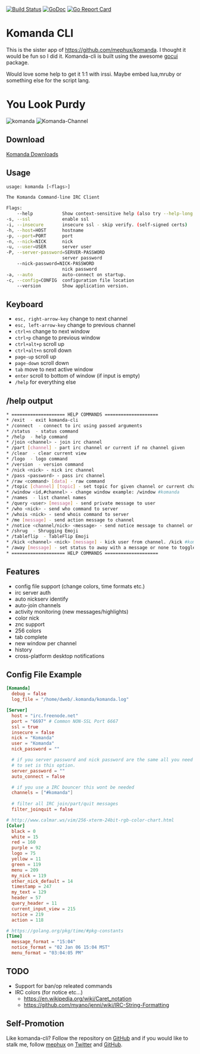 [![Build Status](http://komanda.io:8080/api/badges/mephux/komanda-cli/status.svg)](http://komanda.io:8080/mephux/komanda-cli)
[![GoDoc](https://godoc.org/github.com/mephux/komanda-cli?status.svg)](https://godoc.org/github.com/mephux/komanda-cli)
[![Go Report Card](https://goreportcard.com/badge/github.com/mephux/komanda-cli)](https://goreportcard.com/report/github.com/mephux/komanda-cli)

# Komanda CLI

This is the sister app of https://github.com/mephux/komanda.
I thought it would be fun so I did it. Komanda-cli is built using the awesome [gocui](https://github.com/jroimartin/gocui) package.

Would love some help to get it 1:1 with irssi.
Maybe embed lua,mruby or something else for the script lang.

# You Look Purdy

![komanda](http://i.imgur.com/UbBYVRq.png)
![Komanda-Channel](http://i.imgur.com/4vjrNxg.png)

## Download

  [Komanda Downloads](https://github.com/mephux/komanda-cli/releases)

## Usage

  ```bash
usage: komanda [<flags>]

The Komanda Command-line IRC Client

Flags:
      --help           Show context-sensitive help (also try --help-long and --help-man).
  -s, --ssl            enable ssl
  -i, --insecure       insecure ssl - skip verify. (self-signed certs)
  -h, --host=HOST      hostname
  -p, --port=PORT      port
  -n, --nick=NICK      nick
  -u, --user=USER      server user
  -P, --server-password=SERVER-PASSWORD
                       server password
      --nick-password=NICK-PASSWORD
                       nick password
  -a, --auto           auto-connect on startup.
  -c, --config=CONFIG  configuration file location
      --version        Show application version.
  ```

## Keyboard

  * `esc, right-arrow-key` change to next channel
  * `esc, left-arrow-key`  change to previous channel
  * `ctrl+n`               change to next window
  * `ctrl+p`               change to previous window
  * `ctrl+alt+p`           scroll up
  * `ctrl+alt+n`           scroll down
  * `page-up`              scroll up
  * `page-down`            scroll down
  * `tab`                  move to next active window
  * `enter`                scroll to bottom of window (if input is empty)
  * `/help`                for everything else

## /help output

```bash
* ==================== HELP COMMANDS ====================
* /exit  - exit komanda-cli
* /connect  - connect to irc using passed arguments
* /status  - status command
* /help  - help command
* /join <channel> - join irc channel
* /part [channel] - part irc channel or current if no channel given
* /clear  - clear current view
* /logo  - logo command
* /version  - version command
* /nick <nick> - nick irc channel
* /pass <password> - pass irc channel
* /raw <command> [data] - raw command
* /topic [channel] [topic] - set topic for given channel or current channel if empty
* /window <id,#channel> - change window example: /window #komanda
* /names  - list channel names
* /query <user> [message] - send private message to user
* /who <nick> - send who command to server
* /whois <nick> - send whois command to server
* /me [message] - send action message to channel
* /notice <channel/nick> <message> - send notice message to channel or nick
* /shrug  - Shrugging Emoji
* /tableflip  - TableFlip Emoji
* /kick <channel> <nick> [message] - kick user from channel. /kick #komanda mephux
* /away [message] - set status to away with a message or none to toggle away atatus
* ==================== HELP COMMANDS ====================
```

## Features

  * config file support (change colors, time formats etc.)
  * irc server auth
  * auto nickserv identify
  * auto-join channels
  * activity monitoring (new messages/highlights)
  * color nick
  * znc support
  * 256 colors
  * tab complete
  * new window per channel
  * history
  * cross-platform desktop notifications

## Config File Example

```toml
[Komanda]
  debug = false
  log_file = "/home/dweb/.komanda/komanda.log"

[Server]
  host = "irc.freenode.net"
  port = "6697" # Common NON-SSL Port 6667
  ssl = true
  insecure = false
  nick = "Komanda"
  user = "Komanda"
  nick_password = ""

  # if you server password and nick password are the same all you need
  # to set is this option.
  server_password = ""
  auto_connect = false

  # if you use a IRC bouncer this wont be needed
  channels = ["#komanda"]
  
  # filter all IRC join/part/quit messages
  filter_joinquit = false

# http://www.calmar.ws/vim/256-xterm-24bit-rgb-color-chart.html
[Color]
  black = 0
  white = 15
  red = 160
  purple = 92
  logo = 75
  yellow = 11
  green = 119
  menu = 209
  my_nick = 119
  other_nick_default = 14
  timestamp = 247
  my_text = 129
  header = 57
  query_header = 11
  current_input_view = 215
  notice = 219
  action = 118

# https://golang.org/pkg/time/#pkg-constants
[Time]
  message_format = "15:04"
  notice_format = "02 Jan 06 15:04 MST"
  menu_format = "03:04:05 PM"
```

## TODO

  * Support for ban/op releated commands
  * IRC colors (for notice etc...)
    - https://en.wikipedia.org/wiki/Caret_notation
    - https://github.com/myano/jenni/wiki/IRC-String-Formatting

## Self-Promotion

Like komanda-cli? Follow the repository on
[GitHub](https://github.com/mephux/komanda-cli) and if
you would like to stalk me, follow [mephux](http://dweb.io/) on
[Twitter](http://twitter.com/mephux) and
[GitHub](https://github.com/mephux).
